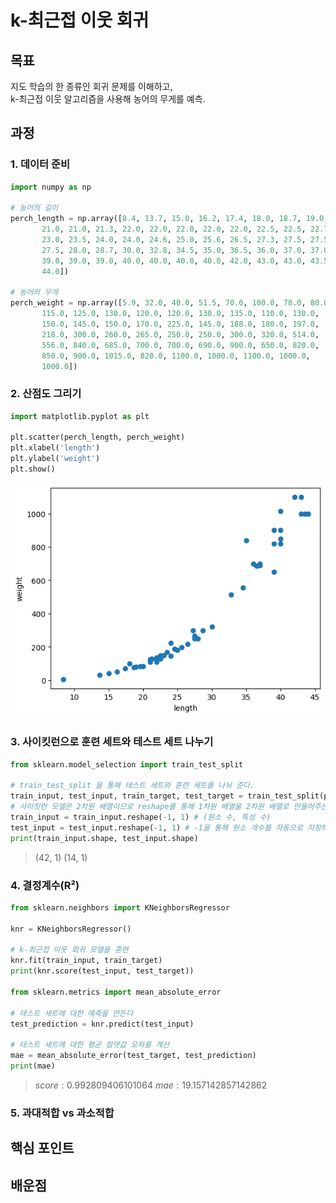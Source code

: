 k-최근접 이웃 회귀
===
목표
---
지도 학습의 한 종류인 회귀 문제를 이해하고,   
k-최근접 이웃 알고리즘을 사용해 농어의 무게를 예측.

과정
---------------------
### 1. 데이터 준비
```python
import numpy as np

# 농어의 길이
perch_length = np.array([8.4, 13.7, 15.0, 16.2, 17.4, 18.0, 18.7, 19.0, 19.6, 20.0, 21.0,
       21.0, 21.0, 21.3, 22.0, 22.0, 22.0, 22.0, 22.0, 22.5, 22.5, 22.7,
       23.0, 23.5, 24.0, 24.0, 24.6, 25.0, 25.6, 26.5, 27.3, 27.5, 27.5,
       27.5, 28.0, 28.7, 30.0, 32.8, 34.5, 35.0, 36.5, 36.0, 37.0, 37.0,
       39.0, 39.0, 39.0, 40.0, 40.0, 40.0, 40.0, 42.0, 43.0, 43.0, 43.5,
       44.0])

# 농어의 무게
perch_weight = np.array([5.9, 32.0, 40.0, 51.5, 70.0, 100.0, 78.0, 80.0, 85.0, 85.0, 110.0,
       115.0, 125.0, 130.0, 120.0, 120.0, 130.0, 135.0, 110.0, 130.0,
       150.0, 145.0, 150.0, 170.0, 225.0, 145.0, 188.0, 180.0, 197.0,
       218.0, 300.0, 260.0, 265.0, 250.0, 250.0, 300.0, 320.0, 514.0,
       556.0, 840.0, 685.0, 700.0, 700.0, 690.0, 900.0, 650.0, 820.0,
       850.0, 900.0, 1015.0, 820.0, 1100.0, 1000.0, 1100.0, 1000.0,
       1000.0])
```
### 2. 산점도 그리기
```python
import matplotlib.pyplot as plt

plt.scatter(perch_length, perch_weight)
plt.xlabel('length')
plt.ylabel('weight')
plt.show()
```
![산점도1](./1.png)
### 3. 사이킷런으로 훈련 세트와 테스트 세트 나누기
```python
from sklearn.model_selection import train_test_split

# train_test_split 을 통해 테스트 세트와 훈련 세트를 나눠 준다.
train_input, test_input, train_target, test_target = train_test_split(perch_length, perch_weight, random_state=42)
# 사이킷런 모델은 2차원 배열이므로 reshape를 통해 1차원 배열을 2차원 배열로 만들어주는 과정
train_input = train_input.reshape(-1, 1) # (원소 수, 특성 수)
test_input = test_input.reshape(-1, 1) # -1을 통해 원소 개수를 자동으로 지정해 줄 수 있다
print(train_input.shape, test_input.shape)
```
> (42, 1) (14, 1)
### 4. 결정계수(R²)
```python
from sklearn.neighbors import KNeighborsRegressor

knr = KNeighborsRegressor()

# k-최근접 이웃 회귀 모델을 훈련
knr.fit(train_input, train_target)
print(knr.score(test_input, test_target))

from sklearn.metrics import mean_absolute_error

# 테스트 세트에 대한 예측을 만든다
test_prediction = knr.predict(test_input)

# 테스트 세트에 대한 평균 절댓값 오차를 계산
mae = mean_absolute_error(test_target, test_prediction)
print(mae)
```
> $score:0.992809406101064$
> $mae:19.157142857142862$
### 5. 과대적합 vs 과소적합

핵심 포인트
---

배운점
---
